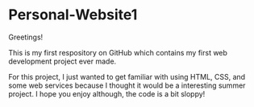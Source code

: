 # Personal-Website1

Greetings!

This is my first respository on GitHub which contains my first web development project ever made.

For this project, I just wanted to get familiar with using HTML, CSS, and some web services because I thought it would be a interesting
summer project. I hope you enjoy although, the code is a bit sloppy!
